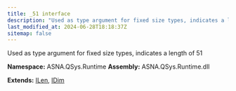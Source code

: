 ```yaml
---
title: _51 interface
description: "Used as type argument for fixed size types, indicates a length of 51  "
last_modified_at: 2024-06-28T18:18:37Z
sitemap: false
---
```


Used as type argument for fixed size types, indicates a length of 51 

**Namespace:** ASNA.QSys.Runtime
**Assembly:** ASNA.QSys.Runtime.dll

**Extends:** [ILen](/reference/runtime/qsys-runtime/i-len.html), [IDim](/reference/runtime/qsys-runtime/i-dim.html)
<br>
<br>
